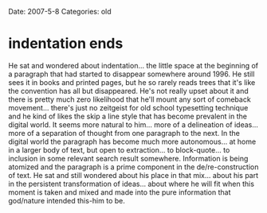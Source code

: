 Date: 2007-5-8
Categories: old

# indentation ends

He sat and wondered about indentation... the little space at the beginning of a paragraph that had started to disappear somewhere around 1996.  He still sees it in books and printed pages, but he so rarely reads trees that it's like the convention has all but disappeared. He's not really upset about it and there is pretty much zero likelihood that he'll mount any sort of comeback movement... there's just no zeitgeist for old school typesetting technique and he kind of likes the skip a line style that has become prevalent in the digital world.  It seems more natural to him... more of a delineation of ideas... more of a separation of thought from one paragraph to the next.  In the digital world the paragraph has become much more autonomous... at home in a larger body of text, but open to extraction... to block-quote... to inclusion in some relevant search result somewhere.  Information is being atomized and the paragraph is a prime component in the de/re-construction of text.  He sat and still wondered about his place in that mix... about his part in the persistent transformation of ideas... about where he will fit when this moment is taken and mixed and made into the pure information that god/nature intended this-him to be.
